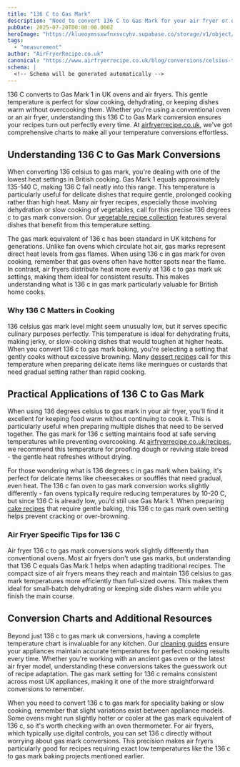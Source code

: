 ```yaml
---
title: "136 C to Gas Mark"
description: "Need to convert 136 C to Gas Mark for your air fryer or oven? This guide makes it simple with clear conversions and practical tips. Whether you're baking or roasting, we'll help you nail the temperature every time. Check out our handy charts at <a href=https://www.airfryerrecipe.co.uk>airfryerrecipe.co.uk</a> for more cooking conversions."
pubDate: 2025-07-20T00:00:00.000Z
heroImage: "https://klueoymssxwfnxsvcyhv.supabase.co/storage/v1/object/public/Shmucket/136-c-to-gas-mark.png"
tags:
  - "measurement"
author: "AirFryerRecipe.co.uk"
canonical: "https://www.airfryerrecipe.co.uk/blog/conversions/celsius-to-gas-mark/136-c-to-gas-mark"
schema: |
  <!-- Schema will be generated automatically -->
---
```


<p id="">136 C converts to Gas Mark 1 in UK ovens and air fryers. This gentle temperature is perfect for slow cooking, dehydrating, or keeping dishes warm without overcooking them. Whether you're using a conventional oven or an air fryer, understanding this 136 C to Gas Mark conversion ensures your recipes turn out perfectly every time. At <a href="https://www.airfryerrecipe.co.uk/air-fryer-conversion-chart" id="">airfryerrecipe.co.uk</a>, we've got comprehensive charts to make all your temperature conversions effortless.</p><h2 id="">Understanding 136 C to Gas Mark Conversions</h2><p id="">When converting 136 celsius to gas mark, you're dealing with one of the lowest heat settings in British cooking. Gas Mark 1 equals approximately 135-140 C, making 136 C fall neatly into this range. This temperature is particularly useful for delicate dishes that require gentle, prolonged cooking rather than high heat. Many air fryer recipes, especially those involving dehydration or slow cooking of vegetables, call for this precise 136 degrees c to gas mark conversion. Our <a href="https://www.airfryerrecipe.co.uk/recipe-category/vegetables" id="">vegetable recipe collection</a> features several dishes that benefit from this temperature setting.</p><p id="">The gas mark equivalent of 136 c has been standard in UK kitchens for generations. Unlike fan ovens which circulate hot air, gas marks represent direct heat levels from gas flames. When using 136 c in gas mark for oven cooking, remember that gas ovens often have hotter spots near the flame. In contrast, air fryers distribute heat more evenly at 136 c to gas mark uk settings, making them ideal for consistent results. This makes understanding what is 136 c in gas mark particularly valuable for British home cooks.</p><h3 id="">Why 136 C Matters in Cooking</h3><p id="">136 celsius gas mark level might seem unusually low, but it serves specific culinary purposes perfectly. This temperature is ideal for dehydrating fruits, making jerky, or slow-cooking dishes that would toughen at higher heats. When you convert 136 c to gas mark baking, you're selecting a setting that gently cooks without excessive browning. Many <a href="https://www.airfryerrecipe.co.uk/recipe-category/dessert" id="">dessert recipes</a> call for this temperature when preparing delicate items like meringues or custards that need gradual setting rather than rapid cooking.</p><h2 id="">Practical Applications of 136 C to Gas Mark</h2><p id="">When using 136 degrees celsius to gas mark in your air fryer, you'll find it excellent for keeping food warm without continuing to cook it. This is particularly useful when preparing multiple dishes that need to be served together. The gas mark for 136 c setting maintains food at safe serving temperatures while preventing overcooking. At <a href="https://www.airfryerrecipe.co.uk/recipes" id="">airfryerrecipe.co.uk/recipes</a>, we recommend this temperature for proofing dough or reviving stale bread - the gentle heat refreshes without drying.</p><p id="">For those wondering what is 136 degrees c in gas mark when baking, it's perfect for delicate items like cheesecakes or soufflés that need gradual, even heat. The 136 c fan oven to gas mark conversion works slightly differently - fan ovens typically require reducing temperatures by 10-20 C, but since 136 C is already low, you'd still use Gas Mark 1. When preparing <a href="https://www.airfryerrecipe.co.uk/recipe-category/cakes" id="">cake recipes</a> that require gentle baking, this 136 c to gas mark oven setting helps prevent cracking or over-browning.</p><h3 id="">Air Fryer Specific Tips for 136 C</h3><p id="">Air fryer 136 c to gas mark conversions work slightly differently than conventional ovens. Most air fryers don't use gas marks, but understanding that 136 C equals Gas Mark 1 helps when adapting traditional recipes. The compact size of air fryers means they reach and maintain 136 celsius to gas mark temperatures more efficiently than full-sized ovens. This makes them ideal for small-batch dehydrating or keeping side dishes warm while you finish the main course.</p><h2 id="">Conversion Charts and Additional Resources</h2><p id="">Beyond just 136 c to gas mark uk conversions, having a complete temperature chart is invaluable for any kitchen. Our <a href="https://www.airfryerrecipe.co.uk/air-fryer-cleaner" id="">cleaning guides</a> ensure your appliances maintain accurate temperatures for perfect cooking results every time. Whether you're working with an ancient gas oven or the latest air fryer model, understanding these conversions takes the guesswork out of recipe adaptation. The gas mark setting for 136 c remains consistent across most UK appliances, making it one of the more straightforward conversions to remember.</p><p id="">When you need to convert 136 c to gas mark for speciality baking or slow cooking, remember that slight variations exist between appliance models. Some ovens might run slightly hotter or cooler at the gas mark equivalent of 136 c, so it's worth checking with an oven thermometer. For air fryers, which typically use digital controls, you can set 136 c directly without worrying about gas mark conversions. This precision makes air fryers particularly good for recipes requiring exact low temperatures like the 136 c to gas mark baking projects mentioned earlier.</p>
